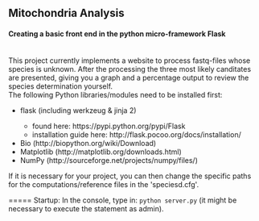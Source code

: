 <h2>Mitochondria Analysis</h2>
<h4>Creating a basic front end in the python micro-framework Flask</h4><br />
This project currently implements a website to process fastq-files whose species is unknown. 
After the processing the three most likely canditates are presented, giving you a graph and a percentage output to review the species determination yourself.
<br />
The following Python libraries/modules need to be installed first:
<ul>
  <li>flask (including werkzeug  & jinja 2)</li>
  <ul>
    <li>found here: https://pypi.python.org/pypi/Flask</li>
    <li>installation guide here: http://flask.pocoo.org/docs/installation/</li>
  </ul>
  <li>Bio (http://biopython.org/wiki/Download)</li>
  <li>Matplotlib (http://matplotlib.org/downloads.html)</li>
  <li>NumPy (http://sourceforge.net/projects/numpy/files/)</li>
</ul>

If it is necessary for your project, you can then change the specific paths for the computations/reference files in the 'speciesd.cfg'.

=====
Startup:
In the console, type in: <code>python server.py</code>
(it might be necessary to execute the statement as admin).
